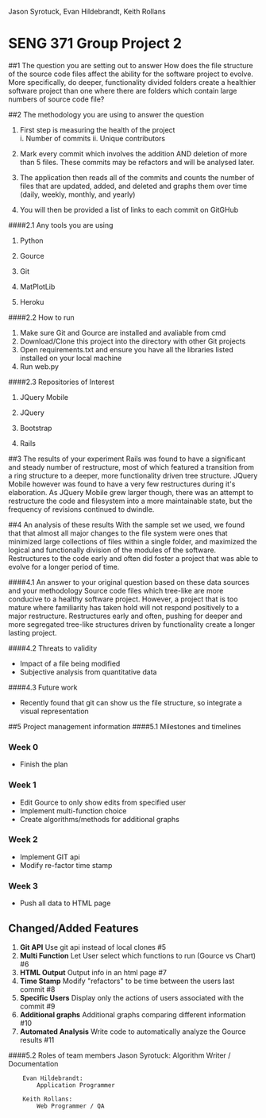 Jason Syrotuck, Evan Hildebrandt, Keith Rollans

# SENG 371 Group Project 2 

##1 The question you are setting out to answer
How does the file structure of the source code files affect the ability for the software project to evolve. More specifically, do deeper, functionality divided folders create a healthier software project than one where there are folders which contain large numbers of source code file? 
	
##2 The methodology you are using to answer the question
1) 	First step is measuring the health of the project	
	i.  Number of commits
	ii. Unique contributors
				
2) 	Mark every commit which involves the addition AND deletion of more than 5 files. These commits may be refactors and will be analysed later.
	
3) 	The application then reads all of the commits and counts the number of files that are updated, added, and deleted and graphs them over time (daily, weekly, monthly, and yearly)
	
4) You will then be provided a list of links to each commit on GitGHub 
	

####2.1 Any tools you are using 
1) Python

2) Gource

3) Git

4) MatPlotLib

5) Heroku
		
####2.2 How to run
1) Make sure Git and Gource are installed and avaliable from cmd
2) Download/Clone this project into the directory with other Git projects 
4) Open requirements.txt and ensure you have all the libraries listed installed on your local machine
3) Run web.py	
		
		
####2.3 Repositories of Interest
1) JQuery Mobile

2) JQuery

3) Bootstrap	

4) Rails
		
##3 The results of your experiment
Rails was found to have a significant and steady number of restructure, most of which featured a transition from a ring structure to a deeper, more functionality driven tree structure. JQuery Mobile however was found to have a very few restructures during it's elaboration. As JQuery Mobile grew larger though, there was an attempt to restructure the code and filesystem into a more maintainable state, but the frequency of revisions continued to dwindle. 


##4 An analysis of these results
With the sample set we used, we found that that almost all major changes to the file system were ones that minimized large collections of files within a single folder, and maximized the logical and functionally division of the modules of the software. Restructures to the code early and often did foster a project that was able to evolve for a longer period of time.

####4.1 An answer to your original question based on these data sources and your methodology
Source code files which tree-like are more conducive to a healthy software project. However, a project that is too mature where familiarity has taken hold will not respond positively to a major restructure. Restructures early and often, pushing for deeper and more segregated tree-like structures driven by functionality create a longer lasting project. 

####4.2 Threats to validity
 - Impact of a file being modified
 - Subjective analysis from quantitative data

####4.3 Future work
 - Recently found that git can show us the file structure, so integrate a visual representation

	
##5 Project management information
####5.1 Milestones and timelines
### Week 0

+ Finish the plan

### Week 1

+ Edit Gource to only show edits from specified user
+ Implement multi-function choice
+ Create algorithms/methods for additional graphs

### Week 2

+ Implement GIT api
+ Modify re-factor time stamp

### Week 3

+ Push all data to HTML page

## Changed/Added Features
1. **Git API** Use git api instead of local clones #5 
2. **Multi Function** Let User select which functions to run (Gource vs Chart) #6 
3. **HTML Output** Output info in an html page #7 
4. **Time Stamp** Modify "refactors" to be time between the users last commit #8 
5. **Specific Users** Display only the actions of users associated with the commit #9 
6. **Additional graphs** Additional graphs comparing different information #10 
7. **Automated Analysis** Write code to automatically analyze the Gource results #11 

####5.2 Roles of team members
		Jason Syrotuck: 
			Algorithm Writer / Documentation
		
		Evan Hildebrandt: 
			Application Programmer
		
		Keith Rollans:	
			Web Programmer / QA

	
	
